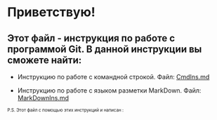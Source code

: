 # Приветствую!
## Этот файл - инструкция по работе с программой Git. В данной инструкции вы сможете найти:

* Инструкцию по работе с командной строкой. Файл:
[CmdIns.md](CmdIns.md)

* Инструкцию по работе с языком разметки MarkDown. Файл:
[MarkDownIns.md](CmdIns.md)

<sub><sub>P.S. Этот файл с помощью этих инструкций и написан :